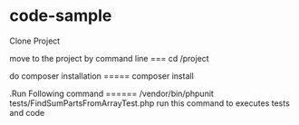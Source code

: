 # code-sample
 Clone Project 
 
 move to the project by command line === cd /project
 
 do composer installation ===== composer install
 
.Run Following command ====== /vendor/bin/phpunit tests/FindSumPartsFromArrayTest.php run this command to executes tests and code
